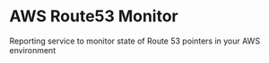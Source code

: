 # AWS Route53 Monitor
 Reporting service to monitor state of Route 53 pointers in your AWS environment
